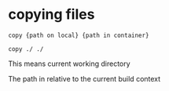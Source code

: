 # copying files

    copy {path on local} {path in container}

    copy ./ ./

This means current working directory

The path in relative to the current build context